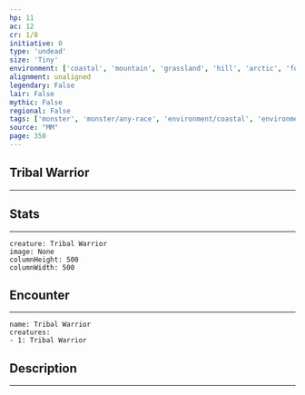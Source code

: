 ```yaml
---
hp: 11
ac: 12
cr: 1/8
initiative: 0
type: 'undead'    
size: 'Tiny'
environment: ['coastal', 'mountain', 'grassland', 'hill', 'arctic', 'forest', 'swamp', 'underdark', 'desert']
alignment: unaligned
legendary: False
lair: False
mythic: False
regional: False
tags: ['monster', 'monster/any-race', 'environment/coastal', 'environment/mountain', 'environment/grassland', 'environment/hill', 'environment/arctic', 'environment/forest', 'environment/swamp', 'environment/underdark', 'environment/desert']
source: "MM"
page: 350
---
```


## Tribal Warrior
---



## Stats
---

```statblock
creature: Tribal Warrior
image: None
columnHeight: 500
columnWidth: 500
```

## Encounter
---

```encounter-table
name: Tribal Warrior
creatures:
- 1: Tribal Warrior
```

## Description
---





